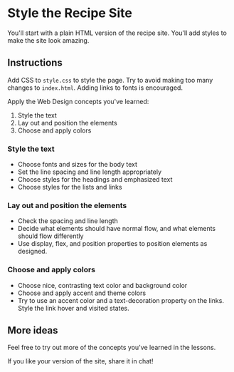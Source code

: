 # Style the Recipe Site

You'll start with a plain HTML version of the recipe site. You'll add styles to make the site look amazing.

## Instructions

Add CSS to `style.css` to style the page. Try to avoid making too many changes to `index.html`. Adding links to fonts is encouraged.

Apply the Web Design concepts you've learned:

1. Style the text
2. Lay out and position the elements
3. Choose and apply colors

### Style the text

* Choose fonts and sizes for the body text
* Set the line spacing and line length appropriately
* Choose styles for the headings and emphasized text
* Choose styles for the lists and links

### Lay out and position the elements

* Check the spacing and line length
* Decide what elements should have normal flow, and what elements should flow differently
* Use display, flex, and position properties to position elements as designed.

### Choose and apply colors

* Choose nice, contrasting text color and background color
* Choose and apply accent and theme colors
* Try to use an accent color and a text-decoration property on the links. Style the link hover and visited states.

## More ideas

Feel free to try out more of the concepts you've learned in the lessons.

If you like your version of the site, share it in chat!